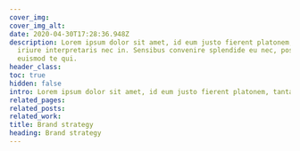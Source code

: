 ```yaml
---
cover_img: 
cover_img_alt:
date: 2020-04-30T17:28:36.948Z
description: Lorem ipsum dolor sit amet, id eum justo fierent platonem, tantas
  iriure interpretaris nec in. Sensibus convenire splendide eu nec, posse summo
  euismod te qui. 
header_class: 
toc: true
hidden: false
intro: Lorem ipsum dolor sit amet, id eum justo fierent platonem, tantas iriure interpretaris nec in. Sensibus convenire splendide eu nec, posse summo euismod te qui.
related_pages:
related_posts:
related_work:
title: Brand strategy
heading: Brand strategy
---
```

